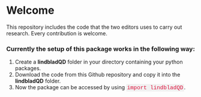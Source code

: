 <!DOCTYPE html>
<html>
<head>
<style>
code {
  font-family: Consolas,"courier new";
  color: crimson;
  background-color: #f1f1f1;
  padding: 2px;
  font-size: 105%;
}
</style>
</head>
<body>

<h1>Welcome</h1>

This repository includes the code that the two editors uses to carry out research.
Every contribution is welcome.

<h3>Currently the setup of this package works in the following way:</h3>

<ol >
  <li>Create a <b>lindbladQD</b> folder in your directory containing your python packages.</li>
  <li>Download the code from this Github repository and copy it into the <b>lindbladQD</b> folder.</li>
  <li>Now the package can be accessed by using <code>import lindbladQD</code>.</li>
</ol>

</body>
</html>
